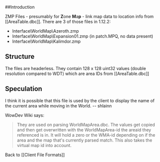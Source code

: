 ##Introduction

ZMP Files - presumably for **Z**one **M**a**p** - link map data to location info from [[AreaTable.dbc]]. There are 3 of those files in 1.12.2:

* Interface\WorldMap\Azeroth.zmp
* Interface\WorldMap\Expansion01.zmp (in patch.MPQ, no data present)
* Interface\WorldMap\Kalimdor.zmp

## Structure

The files are headerless. They contain 128 x 128 uint32 values (double resolution compared to WDT) which are area IDs from [[AreaTable.dbc]]

## Speculation

I think it is possible that this file is used by the client to display the name of the current area while moving in the World. -- shlainn

WowDev Wiki says:

>They are used on parsing WorldMapArea.dbc. The values get copied and then get overwritten with the WorldMapArea-id the areaid they referenced is in. It will hold a zero or the WMA-id depending on if the area and the map that's currently parsed match. This also takes the virtual map id into account.


Back to [[Client File Formats]]